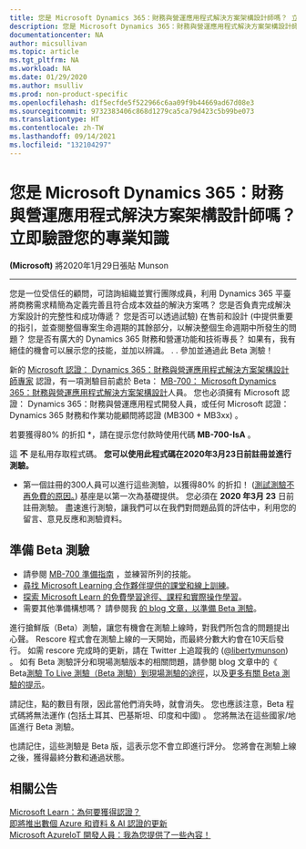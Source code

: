 ```yaml
---
title: 您是 Microsoft Dynamics 365：財務與營運應用程式解決方案架構設計師嗎？ 立即驗證您的專長 |Microsoft Docs
description: 您是 Microsoft Dynamics 365：財務與營運應用程式解決方案架構設計師嗎？ 立即驗證您的專業知識
documentationcenter: NA
author: micsullivan
ms.topic: article
ms.tgt_pltfrm: NA
ms.workload: NA
ms.date: 01/29/2020
ms.author: msulliv
ms.prod: non-product-specific
ms.openlocfilehash: d1f5ecfde5f522966c6aa09f9b44669ad67d08e3
ms.sourcegitcommit: 9732383406c868d1279ca5ca79d423c5b99be073
ms.translationtype: HT
ms.contentlocale: zh-TW
ms.lasthandoff: 09/14/2021
ms.locfileid: "132104297"
---
```

# <a name="are-you-a-microsoft-dynamics-365-finance-and-operations-apps-solution-architect-validate-your-expertise-today"></a>您是 Microsoft Dynamics 365：財務與營運應用程式解決方案架構設計師嗎？ 立即驗證您的專業知識

**(Microsoft)** 將2020年1月29日張貼 Munson

___

您是一位受信任的顧問，可諮詢組織並實行團隊成員，利用 Dynamics 365 平臺將商務需求精簡為定義完善且符合成本效益的解決方案嗎？ 您是否負責完成解決方案設計的完整性和成功傳遞？ 您是否可以透過試驗) 在售前和設計 (中提供重要的指引，並查閱整個專案生命週期的其餘部分，以解決整個生命週期中所發生的問題？ 您是否有廣大的 Dynamics 365 財務和營運功能和技術專長？ 如果有，我有絕佳的機會可以展示您的技能，並加以辨識。 . . 參加並通過此 Beta 測驗！

新的 [Microsoft 認證： Dynamics 365：財務與營運應用程式解決方案架構設計師專家](https://docs.microsoft.com/learn/certifications/d365-finance-and-operations-apps-solution-architect-expert?WT.mc_id=mb700_MB700blog_cert_foappssolnarch-blog-wwl) 認證，有一項測驗目前處於 Beta： [MB-700： Microsoft Dynamics 365：財務與營運應用程式解決方案架構設計](https://docs.microsoft.com/learn/certifications/exams/mb-700?WT.mc_id=mb700_MB700blog_cert-exammb700-blog-wwl)人員。 您也必須擁有 Microsoft 認證： Dynamics 365：財務與營運應用程式開發人員，或任何 Microsoft 認證： Dynamics 365 財務和作業功能顧問將認證 (MB300 + MB3xx) 。

若要獲得80% 的折扣 *，請在提示您付款時使用代碼 **MB-700-IsA** 。

這 **不** 是私用存取程式碼。 **您可以使用此程式碼在2020年3月23日前註冊並進行測驗。**

* 第一個註冊的300人員可以進行這些測驗，以獲得80% 的折扣！  ([測試測驗不再免費的原因。](https://www.microsoft.com/en-us/learning/community-blog-post.aspx?BlogId=8&Id=374922)) 基座是以第一次為基礎提供。 您必須在 **2020 年3月 23** 日前註冊測驗。 盡速進行測驗，讓我們可以在我們對問題品質的評估中，利用您的留言、意見反應和測驗資料。

## <a name="preparing-for-beta-exams"></a>準備 Beta 測驗

- 請參閱 [MB-700 準備指南](https://docs.microsoft.com/learn/certifications/exams/mb-700?WT.mc_id=mb700_MB700blog_cert-exammb700-blog-wwl) ，並練習所列的技能。
- [尋找 Microsoft Learning 合作夥伴提供的課堂和線上訓練](https://www.microsoft.com/en-us/learning/course-list.aspx)。
- [探索 Microsoft Learn 的免費學習途徑、課程和實際操作學習](https://docs.microsoft.com/learn/browse)。
- 需要其他準備構想嗎？ 請參閱我 [的 blog 文章，以準備 Beta 測驗](https://www.microsoft.com/en-us/learning/community-blog-post.aspx?BlogId=8&Id=374544)。

進行搶鮮版（Beta）測驗，讓您有機會在測驗上線時，對我們所包含的問題提出心聲。 Rescore 程式會在測驗上線的一天開始，而最終分數大約會在10天后發行。 如需 rescore 完成時的更新，請在 Twitter 上追蹤我的 ([@libertymunson](https://twitter.com/LibertyMunson)) 。 如有 Beta 測驗評分和現場測驗版本的相關問題，請參閱 blog 文章中的《 Beta[測驗 To Live 測驗（Beta 測驗）到現場測驗的途徑](https://www.microsoft.com/en-us/learning/community-blog-post.aspx?BlogId=8&Id=374675)，以及[更多有關 Beta 測驗的提示](https://www.microsoft.com/en-us/learning/community-blog-post.aspx?BlogId=8&Id=374723)。

請記住，點的數目有限，因此當他們消失時，就會消失。 您也應該注意，Beta 程式碼將無法運作 (包括土耳其、巴基斯坦、印度和中國) 。 您將無法在這些國家/地區進行 Beta 測驗。

也請記住，這些測驗是 Beta 版，這表示您不會立即進行評分。 您將會在測驗上線之後，獲得最終分數和通過狀態。

## <a name="related-announcements"></a>相關公告

[Microsoft Learn：為何要獲得認證？](https://www.microsoft.com/en-us/learning/community-blog-post.aspx?BlogId=8&Id=375280)  
[即將推出數個 Azure 和資料 & AI 認證的更新](https://www.microsoft.com/en-us/learning/community-blog-post.aspx?BlogId=8&Id=375281)  
[Microsoft AzureIoT 開發人員：我為您提供了一些內容！](https://www.microsoft.com/en-us/learning/community-blog-post.aspx?BlogId=8&Id=375252)